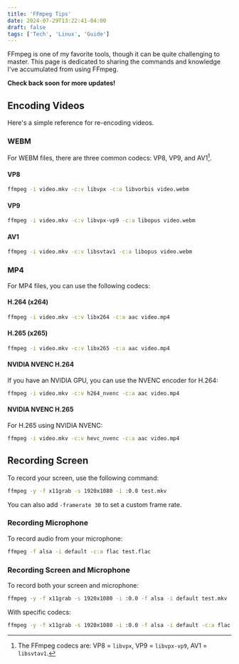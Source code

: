 ```yaml
---
title: 'FFmpeg Tips'
date: 2024-07-29T13:22:41-04:00
draft: false
tags: ['Tech', 'Linux', 'Guide']
---
```


FFmpeg is one of my favorite tools, though it can be quite challenging to master. This page is dedicated to sharing the commands and knowledge I've accumulated from using FFmpeg.

**Check back soon for more updates!**

## Encoding Videos

Here's a simple reference for re-encoding videos.

### WEBM

For WEBM files, there are three common codecs: VP8, VP9, and AV1[^1].

#### VP8

```bash
ffmpeg -i video.mkv -c:v libvpx -c:a libvorbis video.webm
```

#### VP9

```bash
ffmpeg -i video.mkv -c:v libvpx-vp9 -c:a libopus video.webm
```

#### AV1

```bash
ffmpeg -i video.mkv -c:v libsvtav1 -c:a libopus video.webm
```

### MP4

For MP4 files, you can use the following codecs:

#### H.264 (x264)

```bash
ffmpeg -i video.mkv -c:v libx264 -c:a aac video.mp4
```

#### H.265 (x265)

```bash
ffmpeg -i video.mkv -c:v libx265 -c:a aac video.mp4
```

#### NVIDIA NVENC H.264

If you have an NVIDIA GPU, you can use the NVENC encoder for H.264:

```bash
ffmpeg -i video.mkv -c:v h264_nvenc -c:a aac video.mp4
```

#### NVIDIA NVENC H.265

For H.265 using NVIDIA NVENC:

```bash
ffmpeg -i video.mkv -c:v hevc_nvenc -c:a aac video.mp4
```

## Recording Screen

To record your screen, use the following command:

```bash
ffmpeg -y -f x11grab -s 1920x1080 -i :0.0 test.mkv
```

You can also add `-framerate 30` to set a custom frame rate.

### Recording Microphone

To record audio from your microphone:

```bash
ffmpeg -f alsa -i default -c:a flac test.flac
```

### Recording Screen and Microphone

To record both your screen and microphone:

```bash
ffmpeg -y -f x11grab -s 1920x1080 -i :0.0 -f alsa -i default test.mkv
```

With specific codecs:

```bash
ffmpeg -y -f x11grab -s 1920x1080 -i :0.0 -f alsa -i default -c:a flac -c:v libx264 test.mkv
```

[^1]: The FFmpeg codecs are: VP8 = `libvpx`, VP9 = `libvpx-vp9`, AV1 = `libsvtav1`.
